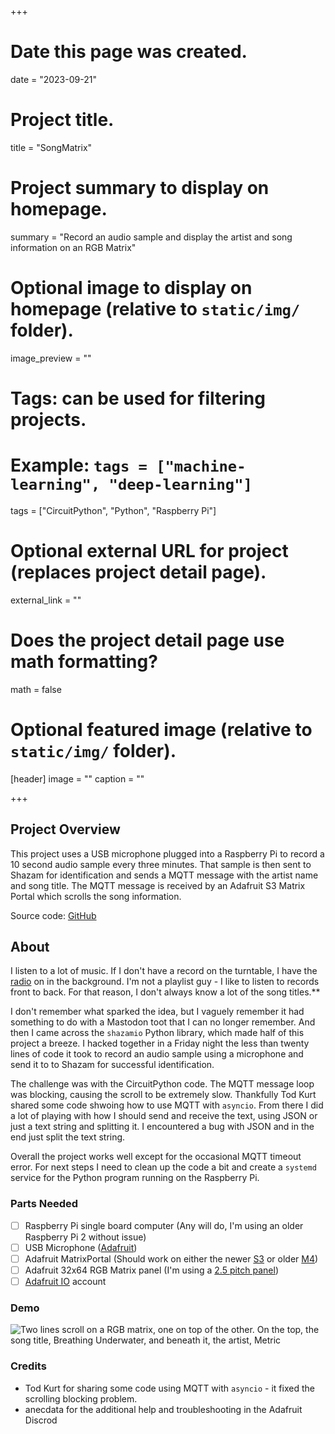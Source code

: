 +++
# Date this page was created.
date = "2023-09-21"

# Project title.
title = "SongMatrix"

# Project summary to display on homepage.
summary = "Record an audio sample and display the artist and song information on an RGB Matrix"

# Optional image to display on homepage (relative to `static/img/` folder).
image_preview = ""

# Tags: can be used for filtering projects.
# Example: `tags = ["machine-learning", "deep-learning"]`
tags = ["CircuitPython", "Python", "Raspberry Pi"]

# Optional external URL for project (replaces project detail page).
external_link = ""

# Does the project detail page use math formatting?
math = false

# Optional featured image (relative to `static/img/` folder).
[header]
image = ""
caption = ""

+++

##  Project Overview

This project uses a USB microphone plugged into a Raspberry Pi to record a 10 second audio sample every three minutes.  That sample is then sent to Shazam for identification and sends a MQTT message with the artist name and song title.  The MQTT message is received by an Adafruit S3 Matrix Portal which scrolls the song information.

Source code: [GitHub](https://github.com/prcutler/songmatrix)

## About

I listen to a lot of music.  If I don't have a record on the turntable, I have the [radio](https://thecurrent.org) on in the background.  I'm not a playlist guy - I like to listen to records front to back.  For that reason, I don't always know a lot of the song titles.**

I don't remember what sparked the idea, but I vaguely remember it had something to do with a Mastodon toot that I can no longer remember.  And then I came across the `shazamio` Python library, which made half of this project a breeze.  I hacked together in a Friday night the less than twenty lines of code it took to record an audio sample using a microphone and send it to to Shazam for successful identification.

The challenge was with the CircuitPython code.  The MQTT message loop was blocking, causing the scroll to be extremely slow.  Thankfully Tod Kurt shared some code shwoing how to use MQTT with `asyncio`.  From there I did a lot of playing with how I should send and receive the text, using JSON or just a text string and splitting it.  I encountered a bug with JSON and in the end just split the text string.

Overall the project works well except for the occasional MQTT timeout error.  For next steps I need to clean up the code a bit and create a `systemd` service for the Python program running on the Raspberry Pi.

### Parts Needed

- [ ] Raspberry Pi single board computer (Any will do, I'm using an older Raspberry Pi 2 without issue)
- [ ] USB Microphone ([Adafruit](https://www.adafruit.com/product/3367))
- [ ] Adafruit MatrixPortal (Should work on either the newer [S3](https://www.adafruit.com/product/5778) or older [M4](https://www.adafruit.com/product/4745))
- [ ] Adafruit 32x64 RGB Matrix panel (I'm using a [2.5 pitch panel](https://www.adafruit.com/product/5036))
- [ ] [Adafruit IO](https://io.adafruit.com) account

### Demo
![Two lines scroll on a RGB matrix, one on top of the other. On the top, the song title, Breathing Underwater, and beneath it, the artist, Metric](480p.gif)

### Credits

* Tod Kurt for sharing some code using MQTT with `asyncio` - it fixed the scrolling blocking problem.
* anecdata for the additional help and troubleshooting in the Adafruit Discrod
